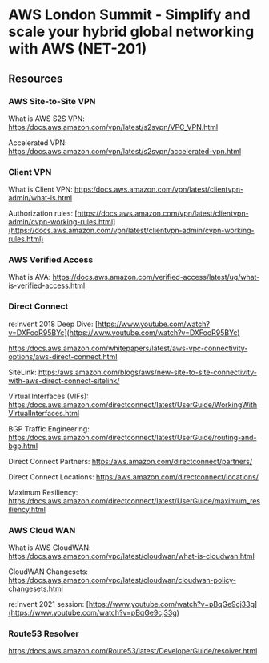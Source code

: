 # AWS London Summit  - Simplify and scale your hybrid global networking with AWS (NET-201)

## Resources


### AWS Site-to-Site VPN
What is AWS S2S VPN: [https:/docs.aws.amazon.com/vpn/latest/s2svpn/VPC_VPN.html](https:/docs.aws.amazon.com/vpn/latest/s2svpn/VPC_VPN.html)

Accelerated VPN: [https:/docs.aws.amazon.com/vpn/latest/s2svpn/accelerated-vpn.html](https:/docs.aws.amazon.com/vpn/latest/s2svpn/accelerated-vpn.html
)


### Client VPN
What is Client VPN: [https:/docs.aws.amazon.com/vpn/latest/clientvpn-admin/what-is.html](https:/docs.aws.amazon.com/vpn/latest/clientvpn-admin/what-is.html)

Authorization rules: [https://docs.aws.amazon.com/vpn/latest/clientvpn-admin/cvpn-working-rules.html](https://docs.aws.amazon.com/vpn/latest/clientvpn-admin/cvpn-working-rules.html)

### AWS Verified Access
What is AVA: https://docs.aws.amazon.com/verified-access/latest/ug/what-is-verified-access.html

### Direct Connect

re:Invent 2018 Deep Dive: [https://www.youtube.com/watch?v=DXFooR95BYc](https://www.youtube.com/watch?v=DXFooR95BYc)

[https:/docs.aws.amazon.com/whitepapers/latest/aws-vpc-connectivity-options/aws-direct-connect.html](https:/docs.aws.amazon.com/whitepapers/latest/aws-vpc-connectivity-options/aws-direct-connect.html)


SiteLink: [https:/aws.amazon.com/blogs/aws/new-site-to-site-connectivity-with-aws-direct-connect-sitelink/](https:/aws.amazon.com/blogs/aws/new-site-to-site-connectivity-with-aws-direct-connect-sitelink/)

Virtual Interfaces (VIFs): [https:/docs.aws.amazon.com/directconnect/latest/UserGuide/WorkingWithVirtualInterfaces.html](https:/docs.aws.amazon.com/directconnect/latest/UserGuide/WorkingWithVirtualInterfaces.html)

BGP Traffic Engineering: [https:/docs.aws.amazon.com/directconnect/latest/UserGuide/routing-and-bgp.html](https:/docs.aws.amazon.com/directconnect/latest/UserGuide/routing-and-bgp.html)

Direct Connect Partners: [https:/aws.amazon.com/directconnect/partners/](https:/aws.amazon.com/directconnect/partners/)

Direct Connect Locations: [https:/aws.amazon.com/directconnect/locations/](https:/aws.amazon.com/directconnect/locations/)

Maximum Resiliency: [https:/docs.aws.amazon.com/directconnect/latest/UserGuide/maximum_resiliency.html](https:/docs.aws.amazon.com/directconnect/latest/UserGuide/maximum_resiliency.html)


### AWS Cloud WAN
What is AWS CloudWAN: [https:/docs.aws.amazon.com/vpc/latest/cloudwan/what-is-cloudwan.html](https:/docs.aws.amazon.com/vpc/latest/cloudwan/what-is-cloudwan.html)

CloudWAN Changesets: [https:/docs.aws.amazon.com/vpc/latest/cloudwan/cloudwan-policy-changesets.html](https:/docs.aws.amazon.com/vpc/latest/cloudwan/cloudwan-policy-changesets.html)

re:Invent 2021 session: [https://www.youtube.com/watch?v=pBqGe9cj33g](https://www.youtube.com/watch?v=pBqGe9cj33g)

### Route53 Resolver
[https:/docs.aws.amazon.com/Route53/latest/DeveloperGuide/resolver.html](https:/docs.aws.amazon.com/Route53/latest/DeveloperGuide/resolver.html)
